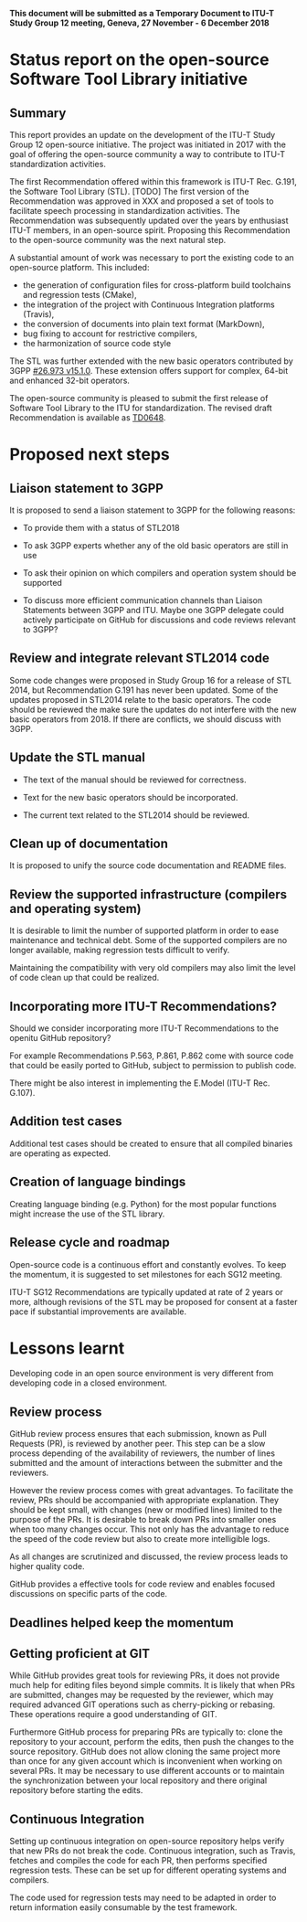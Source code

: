 **This document will be submitted as a Temporary Document to ITU-T Study Group 12 meeting, Geneva, 27 November - 6 December 2018​**

# Status report on the open-source Software Tool Library initiative

## Summary

This report provides an update on the development of the ITU-T Study Group 12 open-source initiative.
The project was initiated in 2017 with the goal of offering the open-source community a way to contribute to ITU-T standardization activities.

The first Recommendation offered within this framework is ITU-T Rec. G.191, the Software Tool Library (STL).
[TODO] The first version of the Recommendation was approved in XXX and proposed a set of tools to facilitate speech processing in standardization activities.
The Recommendation was subsequently updated over the years by enthusiast ITU-T members, in an open-source spirit.
Proposing this Recommendation to the open-source community was the next natural step.

A substantial amount of work was necessary to port the existing code to an open-source platform.
This included: 

- the generation of configuration files for cross-platform build toolchains and regression tests (CMake), 
- the integration of the project with Continuous Integration platforms (Travis), 
- the conversion of documents into plain text format (MarkDown),
- bug fixing to account for restrictive compilers,
- the harmonization of source code style

The STL was further extended with the new basic operators contributed by 3GPP [#26.973 v15.1.0](https://portal.3gpp.org/desktopmodules/Specifications/SpecificationDetails.aspx?specificationId=3326).
These extension offers support for complex, 64-bit and enhanced 32-bit operators.

The open-source community is pleased to submit the first release of Software Tool Library to the ITU for standardization.
The revised draft Recommendation is available as [TD0648](https://www.itu.int/md/T17-SG12-181127-TD-GEN-0648/en).

# Proposed next steps

## Liaison statement to 3GPP

It is proposed to send a liaison statement to 3GPP for the following reasons:

* To provide them with a status of STL2018

* To ask 3GPP experts whether any of the old basic operators are still in use

* To ask their opinion on which compilers and operation system should be supported

* To discuss more efficient communication channels than Liaison Statements between 3GPP and ITU.
Maybe one 3GPP delegate could actively participate on GitHub for discussions and code reviews relevant to 3GPP? 

## Review and integrate relevant STL2014 code

Some code changes were proposed in Study Group 16 for a release of STL 2014, but Recommendation G.191 has never been updated.
Some of the updates proposed in STL2014 relate to the basic operators.
The code should be reviewed the make sure the updates do not interfere with the new basic operators from 2018.
If there are conflicts, we should discuss with 3GPP.

## Update the STL manual

* The text of the manual should be reviewed for correctness.

* Text for the new basic operators should be incorporated. 

* The current text related to the STL2014 should be reviewed.

## Clean up of documentation

It is proposed to unify the source code documentation and README files.

## Review the supported infrastructure (compilers and operating system)

It is desirable to limit the number of supported platform in order to ease maintenance and technical debt. Some of the supported compilers are no longer available, making regression tests difficult to verify.

Maintaining the compatibility with very old compilers may also limit the level of code clean up that could be realized.

## Incorporating more ITU-T Recommendations?

Should we consider incorporating more ITU-T Recommendations to the openitu GitHub repository?

For example Recommendations P.563, P.861, P.862 come with source code that could be easily ported to GitHub, subject to permission to publish code.

There might be also interest in implementing the E.Model (ITU-T Rec. G.107).

## Addition test cases

Additional test cases should be created to ensure that all compiled binaries are operating as expected.

## Creation of language bindings

Creating language binding (e.g. Python) for the most popular functions might increase the use of the STL library.

## Release cycle and roadmap

Open-source code is a continuous effort and constantly evolves.
To keep the momentum, it is suggested to set milestones for each SG12 meeting.

ITU-T SG12 Recommendations are typically updated at rate of 2 years or more, although revisions of the STL may be proposed for consent at a faster pace if substantial improvements are available.


# Lessons learnt

Developing code in an open source environment is very different from developing code in a closed environment.

## Review process

GitHub review process ensures that each submission, known as Pull Requests (PR), is reviewed by another peer.
This step can be a slow process depending of the availability of reviewers, the number of lines submitted and the amount of interactions between the submitter and the reviewers.

However the review process comes with great advantages. 
To facilitate the review, PRs should be accompanied with appropriate explanation.
They should be kept small, with changes (new or modified lines) limited to the purpose of the PRs.
It is desirable to break down PRs into smaller ones when too many changes occur.
This not only has the advantage to reduce the speed of the code review but also to create more intelligible logs.

As all changes are scrutinized and discussed, the review process leads to higher quality code.

GitHub provides a effective tools for code review and enables focused discussions on specific parts of the code.

## Deadlines helped keep the momentum

## Getting proficient at GIT

While GitHub provides great tools for reviewing PRs, it does not provide much help for editing files beyond simple commits.
It is likely that when PRs are submitted, changes may be requested by the reviewer, which may required advanced GIT operations such as cherry-picking or rebasing.
These operations require a good understanding of GIT.

Furthermore GitHub process for preparing PRs are typically to: clone the repository to your account, perform the edits, then push the changes to the source repository.
GitHub does not allow cloning the same project more than once for any given account which is inconvenient when working on several PRs.
It may be necessary to use different accounts or to maintain the synchronization between your local repository and there original repository before starting the edits.

## Continuous Integration

Setting up continuous integration on open-source repository helps verify that new PRs do not break the code.
Continuous integration, such as Travis, fetches and compiles the code for each PR, then performs specified regression tests.
These can be set up for different operating systems and compilers.

The code used for regression tests may need to be adapted in order to return information easily consumable by the test framework.
